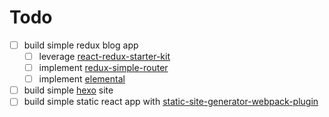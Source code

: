 # Todo

- [ ] build simple redux blog app
  - [ ] leverage [react-redux-starter-kit](https://github.com/davezuko/react-redux-starter-kit)
  - [ ] implement [redux-simple-router](https://github.com/rackt/redux-simple-router)
  - [ ] implement [elemental](https://github.com/elementalui/elemental)
- [ ] build simple [hexo](https://github.com/hexojs/hexo) site
- [ ] build simple static react app with [static-site-generator-webpack-plugin](https://github.com/markdalgleish/static-site-generator-webpack-plugin)